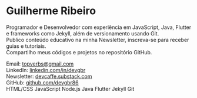 # Guilherme Ribeiro

Programador e Desenvolvedor com experiência em
JavaScript, Java, Flutter e frameworks como Jekyll,
além de versionamento usando Git.       
Publico conteúdo educativo na minha Newsletter,
inscreva-se para receber guias e tutoriais.        
Compartilho meus códigos e projetos no repositório GitHub.

<div class="contact-info">
    <div class="contact-item">
        <span class="contact-label">Email:</span>
        <a href="mailto:topverbs@gmail.com">topverbs@gmail.com</a>
    </div>
    <div class="contact-item">
        <span class="contact-label">LinkedIn:</span>
        <a href="https://www.linkedin.com/in/devgbr/" target="_blank" rel="noopener noreferrer">linkedin.com/in/devgbr</a>
    </div>
    <div class="contact-item">
        <span class="contact-label">Newsletter:</span>
        <a href="https://devcaffe.substack.com" target="_blank" rel="noopener noreferrer">devcaffe.substack.com</a>
    </div>
    <div class="contact-item">
        <span class="contact-label">GitHub:</span>
        <a href="https://github.com/devgbr86" target="_blank" rel="noopener noreferrer">github.com/devgbr86</a>
    </div>
</div>

<div class="tech-skills">
     <span class="tech-badge">HTML/CSS</span>
     <span class="tech-badge">JavaScript</span>
     <span class="tech-badge">Node.js</span>
     <span class="tech-badge">Java</span>
     <span class="tech-badge">Flutter</span>
     <span class="tech-badge">Jekyll</span>
     <span class="tech-badge">Git</span>
</div>